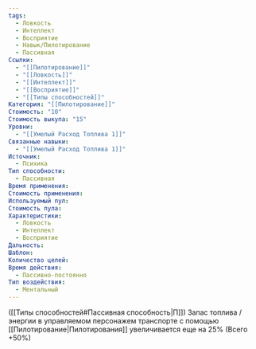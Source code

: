 ```yaml
---
tags:
  - Ловкость
  - Интеллект
  - Восприятие
  - Навык/Пилотирование
  - Пассивная
Ссылки:
  - "[[Пилотирование]]"
  - "[[Ловкость]]"
  - "[[Интеллект]]"
  - "[[Восприятие]]"
  - "[[Типы способностей]]"
Категория: "[[Пилотирование]]"
Стоимость: "10"
Стоимость выкупа: "15"
Уровни:
  - "[[Умелый Расход Топлива 1]]"
Связанные навыки:
  - "[[Умелый Расход Топлива 1]]"
Источник:
  - Психика
Тип способности:
  - Пассивная
Время применения: 
Стоимость применения: 
Используемый пул: 
Стоимость пула: 
Характеристики:
  - Ловкость
  - Интеллект
  - Восприятие
Дальность: 
Шаблон: 
Количество целей: 
Время действия:
  - Пассивно-постоянно
Тип воздействия:
  - Ментальный
---
```

([[Типы способностей#Пассивная способность|П]]) Запас топлива / энергии в управляемом персонажем транспорте с помощью [[Пилотирование|Пилотирования]] увеличивается еще на 25% (Всего +50%)